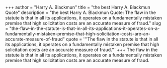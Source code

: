 +++
author = "Harry A. Blackmun"
title = "the best Harry A. Blackmun Quote"
description = "the best Harry A. Blackmun Quote: The flaw in the statute is that in all its applications, it operates on a fundamentally mistaken premise that high solicitation costs are an accurate measure of fraud."
slug = "the-flaw-in-the-statute-is-that-in-all-its-applications-it-operates-on-a-fundamentally-mistaken-premise-that-high-solicitation-costs-are-an-accurate-measure-of-fraud"
quote = '''The flaw in the statute is that in all its applications, it operates on a fundamentally mistaken premise that high solicitation costs are an accurate measure of fraud.'''
+++
The flaw in the statute is that in all its applications, it operates on a fundamentally mistaken premise that high solicitation costs are an accurate measure of fraud.
